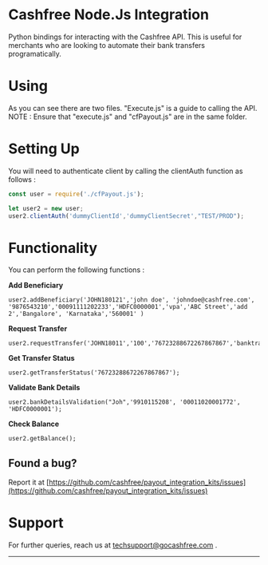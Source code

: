 #  Cashfree Node.Js Integration 

Python bindings for interacting with the Cashfree API. This is useful for merchants who are looking to automate their bank transfers programatically. 

# Using 

As you can see there are two files. "Execute.js" is a guide to calling the API.
NOTE : Ensure that "execute.js" and "cfPayout.js" are in the same folder.

# Setting Up

You will need to authenticate client by calling the clientAuth function as follows : 

```node.js
const user = require('./cfPayout.js');

let user2 = new user;
user2.clientAuth('dummyClientId','dummyClientSecret',"TEST/PROD");

```

# Functionality

You can perform the following functions : 

**Add Beneficiary**
```
user2.addBeneficiary('JOHN180121','john doe', 'johndoe@cashfree.com', '9876543210','00091111202233','HDFC0000001','vpa','ABC Street','add 2','Bangalore', 'Karnataka','560001' )
```

**Request Transfer**
```
user2.requestTransfer('JOHN18011','100','76723288672267867867','banktransfer','optional');
```
**Get Transfer Status**

```
user2.getTransferStatus('76723288672267867867');
```
**Validate Bank Details**

```
user2.bankDetailsValidation("Joh",'9910115208', '00011020001772', 'HDFC0000001');
```

**Check Balance**

```
user2.getBalance();

```

## Found a bug?

Report it at [https://github.com/cashfree/payout_integration_kits/issues](https://github.com/cashfree/payout_integration_kits/issues)

# Support

For further queries, reach us at techsupport@gocashfree.com .

********************************************************************************** 





